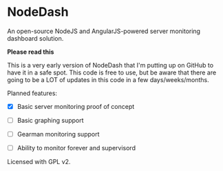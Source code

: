 NodeDash
========

An open-source NodeJS and AngularJS-powered server monitoring dashboard solution.

**Please read this**

This is a very early version of NodeDash that I'm putting up on GitHub to have it in a safe spot.
This code is free to use, but be aware that there are going to be a LOT of updates in this code in a few days/weeks/months.


Planned features:
 - [x] Basic server monitoring proof of concept
 - [ ] Basic graphing support
 - [ ] Gearman monitoring support
 - [ ] Ability to monitor forever and supervisord



Licensed with GPL v2.
